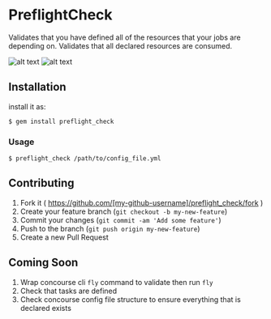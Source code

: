 # PreflightCheck

Validates that you have defined all of the resources that your jobs are depending on.
Validates that all declared resources are consumed.
 
 ![alt text](https://github.com/postazure/preflight_check/blob/master/support/success_use_screenshot.png "Success Use")
 ![alt text](https://github.com/postazure/preflight_check/blob/master/support/failure_use_screenshot.png "Failure Use")

## Installation

install it as:

    $ gem install preflight_check

### Usage

    $ preflight_check /path/to/config_file.yml   
 
## Contributing

1. Fork it ( https://github.com/[my-github-username]/preflight_check/fork )
2. Create your feature branch (`git checkout -b my-new-feature`)
3. Commit your changes (`git commit -am 'Add some feature'`)
4. Push to the branch (`git push origin my-new-feature`)
5. Create a new Pull Request

 
## Coming Soon
 1. Wrap concourse cli `fly` command to validate then run `fly`
 1. Check that tasks are defined
 1. Check concourse config file structure to ensure everything that is declared exists